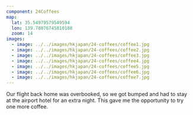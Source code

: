 ```yaml
---
component: 24Coffees
map:
  lat: 35.54979579549594
  lon: 139.78076745810188
  zoom: 14
images:
  - image: ../../images/hkjapan/24-coffees/coffee1.jpg
  - image: ../../images/hkjapan/24-coffees/coffee2.jpg
  - image: ../../images/hkjapan/24-coffees/coffee3.jpg
  - image: ../../images/hkjapan/24-coffees/coffee4.jpg
  - image: ../../images/hkjapan/24-coffees/coffee5.jpg
  - image: ../../images/hkjapan/24-coffees/coffee6.jpg
  - image: ../../images/hkjapan/24-coffees/coffee7.jpg
---
```


Our flight back home was overbooked, so we got bumped and had to stay at the airport hotel for an extra night. This gave me the opportunity to try one more coffee.